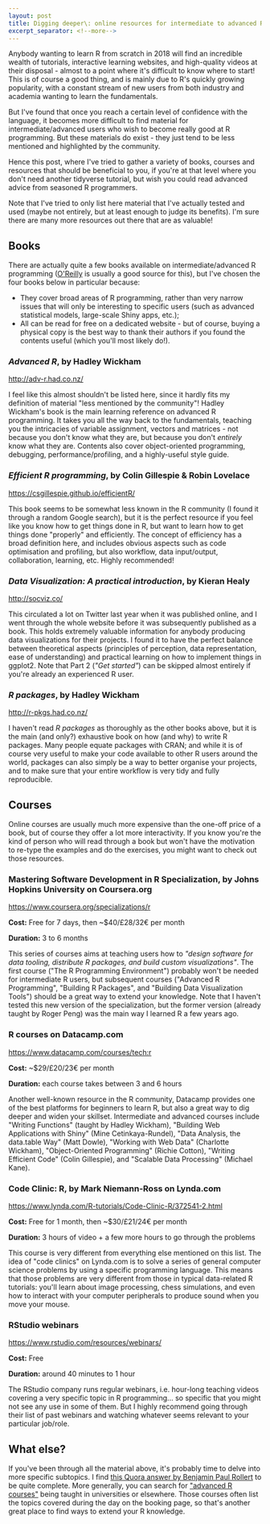 ```yaml
---
layout: post
title: Digging deeper\: online resources for intermediate to advanced R users
excerpt_separator: <!--more-->
---
```


Anybody wanting to learn R from scratch in 2018 will find an incredible wealth of tutorials, interactive learning websites, and high-quality videos at their disposal - almost to a point where it's difficult to know where to start! This is of course a good thing, and is mainly due to R's quickly growing popularity, with a constant stream of new users from both industry and academia wanting to learn the fundamentals.

But I've found that once you reach a certain level of confidence with the language, it becomes more difficult to find material for intermediate/advanced users who wish to become really good at R programming. But these materials do exist - they just tend to be less mentioned and highlighted by the community.

Hence this post, where I've tried to gather a variety of books, courses and resources that should be beneficial to you, if you're at that level where you don't need another tidyverse tutorial, but wish you could read advanced advice from seasoned R programmers. 

<!--more-->

Note that I've tried to only list here material that I've actually tested and used (maybe not entirely, but at least enough to judge its benefits). I'm sure there are many more resources out there that are as valuable!

## Books

There are actually quite a few books available on intermediate/advanced R programming ([O'Reilly](https://ssearch.oreilly.com/?i=1;q=R;q1=Books;x1=t1&act=fc_contenttype_Books) is usually a good source for this), but I've chosen the four books below in particular because:

* They cover broad areas of R programming, rather than very narrow issues that will only be interesting to specific users (such as advanced statistical models, large-scale Shiny apps, etc.);
* All can be read for free on a dedicated website - but of course, buying a physical copy is the best way to thank their authors if you found the contents useful (which you'll most likely do!).

### _Advanced R_, by Hadley Wickham
http://adv-r.had.co.nz/

I feel like this almost shouldn't be listed here, since it hardly fits my definition of material "less mentioned by the community"! Hadley Wickham's book is the main learning reference on advanced R programming. It takes you all the way back to the fundamentals, teaching you the intricacies of variable assignment, vectors and matrices - not because you don't know what they are, but because you don't _entirely_ know what they are. Contents also cover object-oriented programming, debugging, performance/profiling, and a highly-useful style guide.

### _Efficient R programming_, by Colin Gillespie & Robin Lovelace
https://csgillespie.github.io/efficientR/

This book seems to be somewhat less known in the R community (I found it through a random Google search), but it is the perfect resource if you feel like you know how to get things done in R, but want to learn how to get things done "properly" and efficiently. The concept of efficiency has a broad definition here, and includes obvious aspects such as code optimisation and profiling, but also workflow, data input/output, collaboration, learning, etc. Highly recommended!

### _Data Visualization: A practical introduction_, by Kieran Healy
http://socviz.co/

This circulated a lot on Twitter last year when it was published online, and I went through the whole website before it was subsequently published as a book. This holds extremely valuable information for anybody producing data visualizations for their projects. I found it to have the perfect balance between theoretical aspects (principles of perception, data representation, ease of understanding) and practical learning on how to implement things in ggplot2. Note that Part 2 (_"Get started"_) can be skipped almost entirely if you're already an experienced R user.

### _R packages_, by Hadley Wickham
http://r-pkgs.had.co.nz/

I haven't read _R packages_ as thoroughly as the other books above, but it is the main (and only?) exhaustive book on how (and why) to write R packages. Many people equate packages with CRAN; and while it is of course very useful to make your code available to other R users around the world, packages can also simply be a way to better organise your projects, and to make sure that your entire workflow is very tidy and fully reproducible.

## Courses

Online courses are usually much more expensive than the one-off price of a book, but of course they offer a lot more interactivity. If you know you're the kind of person who will read through a book but won't have the motivation to re-type the examples and do the exercises, you might want to check out those resources.

### Mastering Software Development in R Specialization, by Johns Hopkins University on Coursera.org

https://www.coursera.org/specializations/r

**Cost:** Free for 7 days, then ~$40/£28/32€ per month

**Duration:** 3 to 6 months

This series of courses aims at teaching users how to _"design software for data tooling, distribute R packages, and build custom visualizations"_. The first course ("The R Programming Environment") probably won't be needed for intermediate R users, but subsequent courses ("Advanced R Programming", "Building R Packages", and "Building Data Visualization Tools") should be a great way to extend your knowledge. Note that I haven't tested this new version of the specialization, but the former version (already taught by Roger Peng) was the main way I learned R a few years ago.

### R courses on Datacamp.com

https://www.datacamp.com/courses/tech:r

**Cost:** ~$29/£20/23€ per month

**Duration:** each course takes between 3 and 6 hours

Another well-known resource in the R community, Datacamp provides one of the best platforms for beginners to learn R, but also a great way to dig deeper and widen your skillset. Intermediate and advanced courses include "Writing Functions" (taught by Hadley Wickham), "Building Web Applications with Shiny" (Mine Cetinkaya-Rundel), "Data Analysis, the data.table Way" (Matt Dowle), "Working with Web Data" (Charlotte Wickham), "Object-Oriented Programming" (Richie Cotton), "Writing Efficient Code" (Colin Gillespie), and "Scalable Data Processing" (Michael Kane).

### Code Clinic: R, by Mark Niemann-Ross on Lynda.com

https://www.lynda.com/R-tutorials/Code-Clinic-R/372541-2.html

**Cost:** Free for 1 month, then ~$30/£21/24€ per month

**Duration:** 3 hours of video + a few more hours to go through the problems

This course is very different from everything else mentioned on this list. The idea of "code clinics" on Lynda.com is to solve a series of general computer science problems by using a specific programming language. This means that those problems are very different from those in typical data-related R tutorials: you'll learn about image processing, chess simulations, and even how to interact with your computer peripherals to produce sound when you move your mouse.

### RStudio webinars

https://www.rstudio.com/resources/webinars/

**Cost:** Free

**Duration:** around 40 minutes to 1 hour

The RStudio company runs regular webinars, i.e. hour-long teaching videos covering a very specific topic in R programming... so specific that you might not see any use in some of them. But I highly recommend going through their list of past webinars and watching whatever seems relevant to your particular job/role.

## What else?

If you've been through all the material above, it's probably time to delve into more specific subtopics. I find [this Quora answer by Benjamin Paul Rollert](https://www.quora.com/How-do-I-become-an-expert-in-R-if-I%E2%80%99m-an-intermediate-now-Any-good-books-lectures-or-blogs/answer/Benjamin-Paul-Rollert) to be quite complete. More generally, you can search for ["advanced R courses"](https://duckduckgo.com/?q=advanced+r+course&t=ffab&ia=web) being taught in universities or elsewhere. Those courses often list the topics covered during the day on the booking page, so that's another great place to find ways to extend your R knowledge.